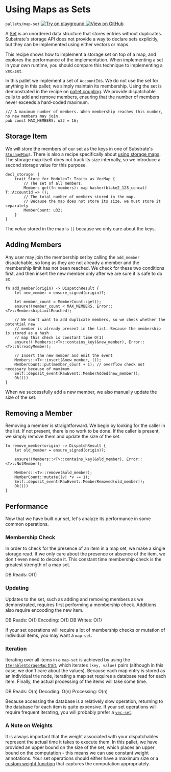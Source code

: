 # Using Maps as Sets

`pallets/map-set`
<a target="_blank" href="https://playground.substrate.dev/?deploy=recipes&files=%2Fhome%2Fsubstrate%2Fworkspace%2Fpallets%2Fmap-set%2Fsrc%2Flib.rs">
	<img src="https://img.shields.io/badge/Playground-Try%20it!-brightgreen?logo=Parity%20Substrate" alt ="Try on playground"/>
</a>
<a target="_blank" href="https://github.com/substrate-developer-hub/recipes/tree/master/pallets/map-set/src/lib.rs">
	<img src="https://img.shields.io/badge/Github-View%20Code-brightgreen?logo=github" alt ="View on GitHub"/>
</a>

A [Set](<https://en.wikipedia.org/wiki/Set_(abstract_data_type)>) is an unordered data structure
that stores entries without duplicates. Substrate's storage API does not provide a way to declare
sets explicitly, but they can be implemented using either vectors or maps.

This recipe shows how to implement a storage set on top of a map, and explores the performance of
the implementation. When implementing a set in your own runtime, you should compare this technique
to implementing a [`vec-set`](./vec-set.md).

In this pallet we implement a set of `AccountId`s. We do not use the set for anything in this
pallet; we simply maintain its membership. Using the set is demonstrated in the recipe on
[pallet coupling](./pallet-coupling.md). We provide dispatchable calls to add and remove members,
ensuring that the number of members never exceeds a hard-coded maximum.

```rust, ignore
/// A maximum number of members. When membership reaches this number, no new members may join.
pub const MAX_MEMBERS: u32 = 16;
```

## Storage Item

We will store the members of our set as the keys in one of Substrate's
[`StorageMap`](https://substrate.dev/rustdocs/v2.0.0/frame_support/storage/trait.StorageMap.html)s. There is also
a recipe specifically about [using storage maps](./storage-maps.md). The storage map itself does not
track its size internally, so we introduce a second storage value for this purpose.

```rust, ignore
decl_storage! {
	trait Store for Module<T: Trait> as VecMap {
		// The set of all members.
		Members get(fn members): map hasher(blake2_128_concat) T::AccountId => ();
		// The total number of members stored in the map.
		// Because the map does not store its size, we must store it separately
		MemberCount: u32;
	}
}
```

The _value_ stored in the map is `()` because we only care about the keys.

## Adding Members

Any user may join the membership set by calling the `add_member` dispatchable, so long as they are
not already a member and the membership limit has not been reached. We check for these two
conditions first, and then insert the new member only after we are sure it is safe to do so.

```rust, ignore
fn add_member(origin) -> DispatchResult {
	let new_member = ensure_signed(origin)?;

	let member_count = MemberCount::get();
	ensure!(member_count < MAX_MEMBERS, Error::<T>::MembershipLimitReached);

	// We don't want to add duplicate members, so we check whether the potential new
	// member is already present in the list. Because the membership is stored as a hash
	// map this check is constant time O(1)
	ensure!(!Members::<T>::contains_key(&new_member), Error::<T>::AlreadyMember);

	// Insert the new member and emit the event
	Members::<T>::insert(&new_member, ());
	MemberCount::put(member_count + 1); // overflow check not necessary because of maximum
	Self::deposit_event(RawEvent::MemberAdded(new_member));
	Ok(())
}
```

When we successfully add a new member, we also manually update the size of the set.

## Removing a Member

Removing a member is straightforward. We begin by looking for the caller in the list. If not
present, there is no work to be done. If the caller is present, we simply remove them and update the
size of the set.

```rust, ignore
fn remove_member(origin) -> DispatchResult {
	let old_member = ensure_signed(origin)?;

	ensure!(Members::<T>::contains_key(&old_member), Error::<T>::NotMember);

	Members::<T>::remove(&old_member);
	MemberCount::mutate(|v| *v -= 1);
	Self::deposit_event(RawEvent::MemberRemoved(old_member));
	Ok(())
}
```

## Performance

Now that we have built our set, let's analyze its performance in some common operations.

### Membership Check

In order to check for the presence of an item in a map set, we make a single storage read. If we
only care about the presence or absence of the item, we don't even need to decode it. This constant
time membership check is the greatest strength of a map set.

DB Reads: O(1)

### Updating

Updates to the set, such as adding and removing members as we demonstrated, requires first
performing a membership check. Additions also require encooding the new item.

DB Reads: O(1) Encoding: O(1) DB Writes: O(1)

If your set operations will require a lot of membership checks or mutation of individual items, you
may want a `map-set`.

### Iteration

Iterating over all items in a `map-set` is achieved by using the
[`IterableStorageMap` trait](https://substrate.dev/rustdocs/v2.0.0/frame_support/storage/trait.IterableStorageMap.html),
which iterates `(key, value)` pairs (although in this case, we don't care about the values). Because
each map entry is stored as an individual trie node, iterating a map set requires a database read
for each item. Finally, the actual processing of the items will take some time.

DB Reads: O(n) Decoding: O(n) Processing: O(n)

Because accessing the database is a relatively slow operation, returning to the database for each
item is quite expensive. If your set operations will require frequent iterating, you will probably
prefer a [`vec-set`](./vec-set.md).

### A Note on Weights

It is always important that the weight associated with your dispatchables represent the actual time
it takes to execute them. In this pallet, we have provided an upper bound on the size of the set,
which places an upper bound on the computation - this means we can use constant weight annotations.
Your set operations should either have a maximum size or a [custom weight function](./weights.md)
that captures the computation appropriately.
